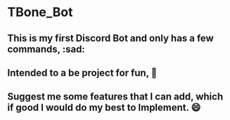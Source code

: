 # TBone_Bot

## This is my first Discord Bot and only has a few commands, :sad:
## Intended to a be project for fun,  :vulcan_salute:
## Suggest me some features that I can add, which if good I would do my best to Implement.  :smile:
